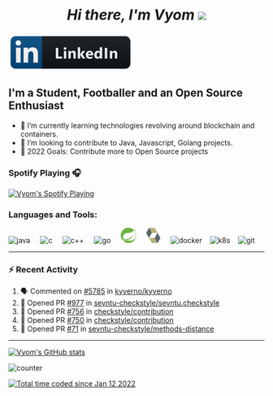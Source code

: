 <h1 align="center"><em>Hi there, I'm Vyom </em><img src="https://user-images.githubusercontent.com/73777108/150582164-1a082835-3bad-4a81-b3c7-dad6e90c6e19.gif" width="50"></h1>

<a href="https://www.linkedin.com/in/vyom-yadav-66a97918b/">
    <img src="https://github.com/MikeCodesDotNET/ColoredBadges/blob/master/svg/social/linkedin.svg" alt="gitter" style="vertical-align:top; margin:6px 4px">
</a>  


## I'm a Student, Footballer and an Open Source Enthusiast

- 🌱 I’m currently learning technologies revolving around blockchain and containers.
- 👯 I’m looking to contribute to Java, Javascript, Golang projects.
- 🥅 2022 Goals: Contribute more to Open Source projects

### Spotify Playing 🎧

[<img src="https://novatorem-git-master-vyom-yadav.vercel.app/api/spotify" alt="Vyom's Spotify Playing" width="350" />](https://open.spotify.com/user/312oauov5ttlvf6hg6yygyiz3m4m)


### Languages and Tools:

<img src="https://qph.fs.quoracdn.net/main-qimg-48b7a3d8958565e7aa3ad4dbf2312770.webp" alt="java" height="30"> &nbsp; &nbsp;
<img src="https://www.techbaz.org/Course/img/c-logo.png" alt="c" height="30"> &nbsp; &nbsp;
<img src="https://upload.wikimedia.org/wikipedia/commons/thumb/1/18/ISO_C%2B%2B_Logo.svg/1822px-ISO_C%2B%2B_Logo.svg.png" alt="c++" height="30"> &nbsp; &nbsp;
<img src="https://go.dev/blog/go-brand/Go-Logo/PNG/Go-Logo_Blue.png" alt="go" height="40"> &nbsp; &nbsp;
<img src="spring2.png" alt="spring" height="30"> &nbsp; &nbsp; 
<img src="hibernate.png" alt="hibernate" height="30"> &nbsp; &nbsp;
<img src="https://www.docker.com/wp-content/uploads/2022/03/Moby-logo.png" alt="docker" height="25">&nbsp; &nbsp;
<img src="https://1000logos.net/wp-content/uploads/2022/07/Kubernetes-Emblem.png" alt="k8s" height="25">&nbsp; &nbsp;
<img src="https://upload.wikimedia.org/wikipedia/commons/thumb/e/e0/Git-logo.svg/1280px-Git-logo.svg.png" alt="git" height="25">&nbsp; &nbsp;

---

### :zap: Recent Activity

<!--START_SECTION:activity-->
1. 🗣 Commented on [#5785](https://github.com/kyverno/kyverno/issues/5785) in [kyverno/kyverno](https://github.com/kyverno/kyverno)
2. 💪 Opened PR [#977](https://github.com/sevntu-checkstyle/sevntu.checkstyle/pull/977) in [sevntu-checkstyle/sevntu.checkstyle](https://github.com/sevntu-checkstyle/sevntu.checkstyle)
3. 💪 Opened PR [#756](https://github.com/checkstyle/contribution/pull/756) in [checkstyle/contribution](https://github.com/checkstyle/contribution)
4. 💪 Opened PR [#750](https://github.com/checkstyle/contribution/pull/750) in [checkstyle/contribution](https://github.com/checkstyle/contribution)
5. 💪 Opened PR [#71](https://github.com/sevntu-checkstyle/methods-distance/pull/71) in [sevntu-checkstyle/methods-distance](https://github.com/sevntu-checkstyle/methods-distance)
<!--END_SECTION:activity-->

---

[![Vyom's GitHub stats](https://github-readme-stats.vercel.app/api?username=Vyom-Yadav&theme=dark&hide=stars)](https://github.com/Vyom-Yadav/github-readme-stats)

![counter](https://enpd32rp4uhhkkc.m.pipedream.net)

<a href="https://wakatime.com/@939457b0-41b0-4830-8244-95c652fadddb"><img src="https://wakatime.com/badge/user/939457b0-41b0-4830-8244-95c652fadddb.svg" alt="Total time coded since Jan 12 2022" /></a>
